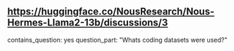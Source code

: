 ## https://huggingface.co/NousResearch/Nous-Hermes-Llama2-13b/discussions/3

contains_question: yes
question_part: "Whats coding datasets were used?"